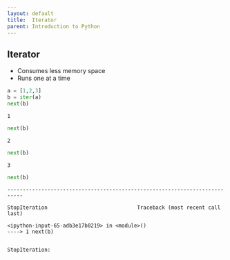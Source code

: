 ```yaml
---
layout: default
title:  Iterator
parent: Introduction to Python
---
```


## Iterator
+ Consumes less memory space
+ Runs one at a time



```python
a = [1,2,3]
b = iter(a)
next(b)
```




    1




```python
next(b)
```




    2




```python
next(b)
```




    3




```python
next(b)
```


    ---------------------------------------------------------------------------

    StopIteration                             Traceback (most recent call last)

    <ipython-input-65-adb3e17b0219> in <module>()
    ----> 1 next(b)


    StopIteration:
